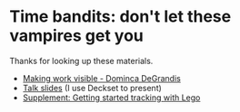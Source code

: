 # Time bandits: don't let these vampires get you

Thanks for looking up these materials.

* [Making work visible - Dominca DeGrandis](https://www.amazon.co.uk/Making-Work-Visible-Exposing-Optimize/dp/1942788150)
* [Talk slides](deckset_slides.md) (I use Deckset to present)
* [Supplement: Getting started tracking with Lego](lego.pdf?raw=true)
